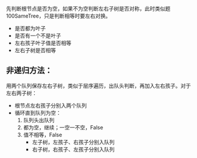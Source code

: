 先判断根节点是否为空，如果不为空判断左右子树是否对称，此时类似题100SameTree，只是判断相等时要左右对换。
- 是否都为叶子
- 是否有一个不是叶子
- 左右孩子叶子值是否相等
- 左右子树是否相等

## 非递归方法：
用两个队列保存左右子树，类似于层序遍历，出队头判断，再加入左右孩子。对于左右两子树：
- 根节点左右孩子分别入两个队列
- 循环直到队列为空：
    1. 队列头出队列
    2. 都为空，继续；一空一不空，False
    3. 值不相等，False  
        - 左子树，左孩子、右孩子分别入队列
        - 右子树，右孩子、左孩子分别入队列
